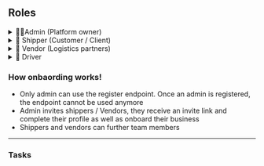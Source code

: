 
## Roles 
<details>
<summary>👨‍💻Admin (Platform owner)</summary>
Internal user who oversees and manages everything on the platform.

#### Permissions:
- View and manage all data (users, quotes, shipments, vendors)
- Assign roles, reset passwords
- Access analytics and system logs
- Moderate content or disputes
</details>

<details>
<summary>👤 Shipper (Customer / Client)</summary>
A business or individual that needs to move goods from A to B.

#### Permissions:
- Request quotes
- Book and track shipments
- View shipment history and invoices
- Rate vendor service and leave feedback
- Manage own profile 
</details>

<details>
<summary>🚚 Vendor (Logistics partners)</summary>
A company that provides transportation services, owns vehicles, or subcontracts drivers.

#### Permissions:
- View and accept shipment requests
- Assign drivers to shipments
- Configure pricing logic
- Manage fleet and pricing (if allowed)
- Track performance metrics
- Manage their own team (dispatchers, drivers)
</details>

<details>
<summary>🚗 Driver</summary>
A field-level user responsible for transporting goods.

#### Permissions:
- View assigned shipments
- Update delivery status (e.g. picked up, in-transit, delivered)
- Upload proof of delivery (photo, signature)
- Receive route directions or location details
- Get payment summary 
</details>



### How onbaording works!
- Only admin can use the register endpoint. Once an admin is registered, the endpoint cannot be used anymore
- Admin invites shippers / Vendors, they receive an invite link and complete their profile as well as onboard their business
- Shippers and vendors can further team members

--- 
### Tasks


